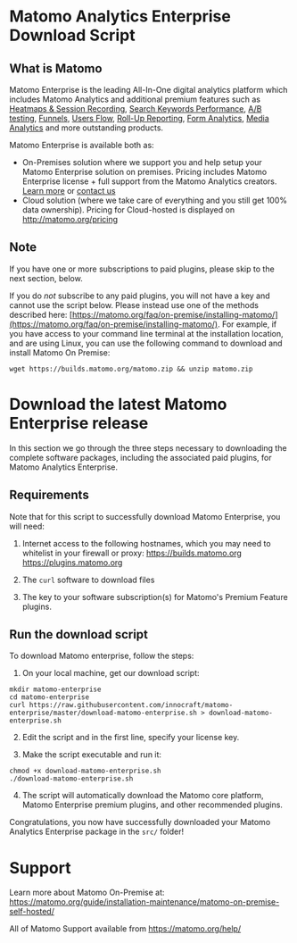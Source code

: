 # Matomo Analytics Enterprise Download Script

## What is Matomo

Matomo Enterprise is the leading All-In-One digital analytics platform which includes Matomo Analytics and additional premium features such as [Heatmaps & Session Recording](https://plugins.matomo.org/HeatmapSessionRecording?pk_campaign=GithubMatomoEnterprise), [Search Keywords Performance](https://plugins.matomo.org/SearchEngineKeywordsPerformance?pk_campaign=GithubMatomoEnterprise), [A/B testing](http://www.ab-tests.net/?pk_campaign=GithubMatomoEnterprise), [Funnels](https://plugins.matomo.org/Funnels?pk_campaign=GithubMatomoEnterprise), [Users Flow](https://plugins.matomo.org/UsersFlow?pk_campaign=GithubMatomoEnterprise), [Roll-Up Reporting](https://plugins.matomo.org/RollUpReporting?pk_campaign=GithubMatomoEnterprise), [Form Analytics](https://www.form-analytics.net/?pk_campaign=GithubMatomoEnterprise), [Media Analytics](http://www.media-analytics.net/?pk_campaign=GithubMatomoEnterprise) and more outstanding products.

Matomo Enterprise is available both as:
- On-Premises solution where we support you and help setup your Matomo Enterprise solution on premises. Pricing includes Matomo Enterprise license + full support from the Matomo Analytics creators. [Learn more](https://matomo.org/support-plans/) or [contact us](https://matomo.org/enterprise-analytics/)
- Cloud solution (where we take care of everything and you still get 100% data ownership). Pricing for Cloud-hosted is displayed on http://matomo.org/pricing

## Note
If you have one or more subscriptions to paid plugins, please skip to the next section, below. 

If you do *not* subscribe to any paid plugins, you will not have a key and cannot use the script below. Please instead use one of the methods described here: [https://matomo.org/faq/on-premise/installing-matomo/](https://matomo.org/faq/on-premise/installing-matomo/).  For example, if you have access to your command line terminal at the installation location, and are using Linux, you can use the following command to download and install Matomo On Premise:
```
wget https://builds.matomo.org/matomo.zip && unzip matomo.zip
```

Download the latest Matomo Enterprise release
=============================================

In this section we go through the three steps necessary to downloading the complete software packages, including the associated paid plugins, for Matomo Analytics Enterprise. 
 

Requirements
------------

Note that for this script to successfully download Matomo Enterprise, you will need:

1.  Internet access to the following hostnames, which you may need to whitelist in your firewall or proxy:
  https://builds.matomo.org
  https://plugins.matomo.org

2.  The `curl` software to download files
3.  The key to your software subscription(s) for Matomo's Premium Feature plugins.

Run the download script
-----------------------

To download Matomo enterprise, follow the steps:

1.  On your local machine, get our download script:

```
mkdir matomo-enterprise
cd matomo-enterprise
curl https://raw.githubusercontent.com/innocraft/matomo-enterprise/master/download-matomo-enterprise.sh > download-matomo-enterprise.sh
```
2.  Edit the script and in the first line, specify your license key.

3.  Make the script executable and run it:

```
chmod +x download-matomo-enterprise.sh
./download-matomo-enterprise.sh
```
4.  The script will automatically download the Matomo core platform, Matomo Enterprise premium plugins, and other recommended plugins.

Congratulations, you now have successfully downloaded your Matomo Analytics Enterprise package in the `src/` folder!


Support
=======

Learn more about Matomo On-Premise at: https://matomo.org/guide/installation-maintenance/matomo-on-premise-self-hosted/

All of Matomo Support available from https://matomo.org/help/
